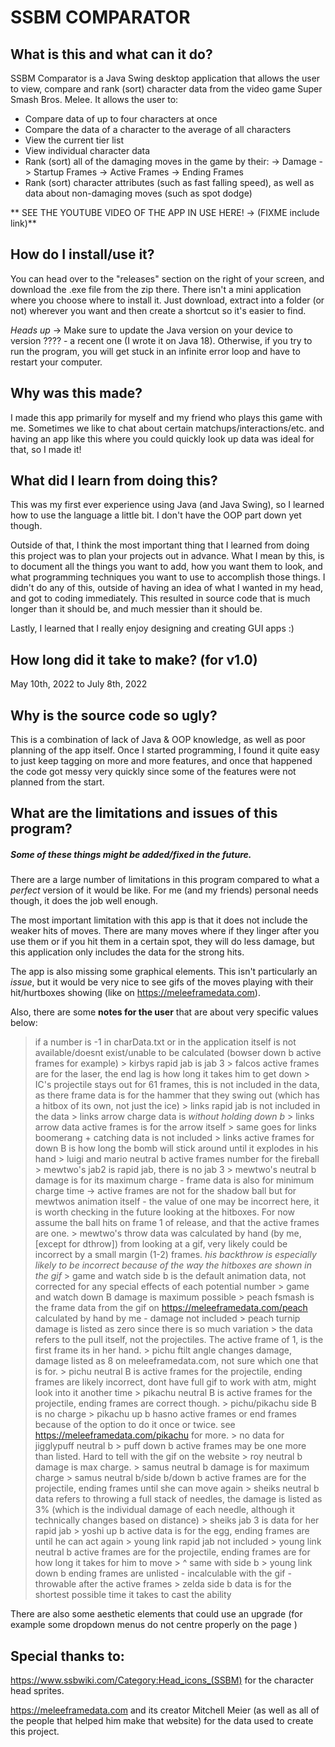 # SSBM COMPARATOR

## What is this and what can it do?

SSBM Comparator is a Java Swing desktop application that allows the user to view, compare and rank (sort) character data from the video game
Super Smash Bros. Melee. 
It allows the user to:
- Compare data of up to four characters at once
- Compare the data of a character to the average of all characters
- View the current tier list
- View individual character data
- Rank (sort) all of the damaging moves in the game by their:
    -> Damage 
    -> Startup Frames 
    -> Active Frames
    -> Ending Frames
- Rank (sort) character attributes (such as fast falling speed), as well as data about non-damaging moves (such as spot dodge)

** SEE THE YOUTUBE VIDEO OF THE APP IN USE HERE! -> (FIXME include link)**

## How do I install/use it?

You can head over to the "releases" section on the right of your screen, and download the .exe file from the zip there. There isn't a mini application where you choose where to install it. Just download, extract into a folder (or not) wherever you want and then create a shortcut so it's easier to find. 

*Heads up* -> Make sure to update the Java version on your device to version ???? - a recent one (I wrote it on Java 18). 
Otherwise, if you try to run the program, you will get stuck in an infinite error loop and have to 
restart your computer. 


## Why was this made?

I made this app primarily for myself and my friend who plays this game with me. 
Sometimes we like to chat about certain matchups/interactions/etc. and having an app like this where you could quickly look up data was ideal for that, so I made it!


## What did I learn from doing this?

This was my first ever experience using Java (and Java Swing), so I learned how to use the language a little bit. I don't have the OOP part down yet though. 

Outside of that, I think the most important thing that I learned from doing this project was to plan your projects out in advance. What I mean by this, is to document all the things you want to add, how you want them to look, and what programming techniques you want to use to accomplish those things. 
I didn't do any of this, outside of having an idea of what I wanted in my head, and got to coding immediately. This resulted in source code that is much longer than it should be, and much messier than it should be. 

Lastly, I learned that I really enjoy designing and creating GUI apps :) 


## How long did it take to make? (for v1.0)

May 10th, 2022 to July 8th, 2022


## Why is the source code so ugly?

This is a combination of lack of Java & OOP knowledge, as well as poor planning of the app itself. Once I started programming, I found it quite easy to just keep tagging on more and more features, and once that happened the code got messy very quickly since some of the features were not planned from the start. 


## What are the limitations and issues of this program?
##### Some of these things might be added/fixed in the future. 

There are a large number of limitations in this program compared to what a *perfect* version of it would be like. For me (and my friends) personal needs though, it does the job well enough. 

The most important limitation with this app is that it does not include the weaker hits of moves. There are many moves where if they linger after you use them or if you hit them in a certain spot, they will do less damage, but this application only includes the data for the strong hits. 

The app is also missing some graphical elements. This isn't particularly an *issue*, but it would be very nice to see gifs of the moves playing with their hit/hurtboxes showing (like on https://meleeframedata.com). 

Also, there are some **notes for the user** that are about very specific values below:
> if a number is -1 in charData.txt or in the application itself is not available/doesnt exist/unable to be calculated (bowser down b active frames for example)
            > kirbys rapid jab is jab 3
            > falcos active frames are for the laser, the end lag is how long it takes him to get down
            > IC's projectile stays out for 61 frames, this is not included in the data, as there
                frame data is for the hammer that they swing out (which has a hitbox of its own, not just
                the ice)
            > links rapid jab is not included in the data 
            > links arrow charge data is *without holding down b*
            > links arrow data active frames is for the arrow itself 
            > same goes for links boomerang + catching data is not included 
            > links active frames for down B is how long the bomb will stick around until it explodes in his hand 
            > luigi and mario neutral b active frames number for the fireball
            > mewtwo's jab2 is rapid jab, there is no jab 3
            > mewtwo's neutral b damage is for its maximum charge - frame data is also for minimum charge time -> active frames are not for the 
                shadow ball but for mewtwos animation itself - the value of one may be incorrect here, it is worth checking in the future looking
                at the hitboxes. For now assume the ball hits on frame 1 of release, and that the active frames are one. 
            > mewtwo's throw data was calculated by hand (by me, [except for dthrow]) from looking at a gif, very likely could be incorrect by a small margin (1-2) frames. 
                *his backthrow is especially likely to be incorrect because of the way the hitboxes are shown in the gif*
            > game and watch side b is the default animation data, not corrected for any special effects of each potential number
            > game and watch down B damage is maximum possible
            > peach fsmash is the frame data from the gif on https://meleeframedata.com/peach calculated by hand by me - damage not included 
            > peach turnip damage is listed as zero since there is so much variation
            > the data refers to the pull itself, not the projectiles. The active frame of 1, is the first frame its in her hand. 
            > pichu ftilt angle changes damage, damage listed as 8 on meleeframedata.com, not sure which one that is for. 
            > pichu neutral B is active frames for the projectile, ending frames are likely incorrect, dont have full gif to work with atm, might look into it another time
            > pikachu neutral B is active frames for the projectile, ending frames are correct though. 
            > pichu/pikachu side B is no charge 
            > pikachu up b hasno active frames or end frames because of the option to do it once or twice. see https://meleeframedata.com/pikachu for more. 
            > no data for jigglypuff neutral b
            > puff down b active frames may be one more than listed. Hard to tell with the gif on the website 
            > roy neutral b damage is max charge. 
            > samus neutral b damage is for maximum charge
            > samus neutral b/side b/down b active frames are for the projectile, ending frames until she can move again
            > sheiks neutral b data refers to throwing a full stack of needles, the damage is listed as 3% (which is the individual damage of each needle, although it 
                technically changes based on distance)
            > sheiks jab 3 is data for her rapid jab 
            > yoshi up b active data is for the egg, ending frames are until he can act again
            > young link rapid jab not included 
            > young link neutral b active frames are for the projectile, ending frames are for how long it takes for him to move
            > ^ same with side b
            > young link down b ending frames are unlisted - incalculable with the gif - throwable after the active frames
            > zelda side b data is for the shortest possible time it takes to cast the ability






There are also some aesthetic elements that could use an upgrade (for example some dropdown menus do not centre properly on the page )

## Special thanks to:
https://www.ssbwiki.com/Category:Head_icons_(SSBM) for the character head sprites.

https://meleeframedata.com and its creator Mitchell Meier (as well as all of the people that helped him make that website) for the data used to create this project. 